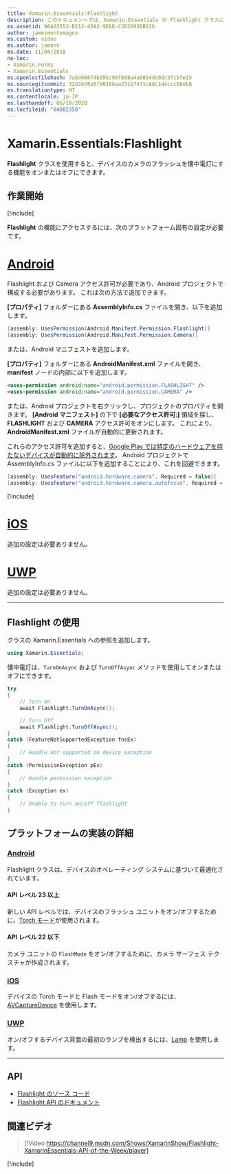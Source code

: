 ```yaml
---
title: Xamarin.Essentials:Flashlight
description: このドキュメントでは、Xamarin.Essentials の Flashlight クラスについて説明します。これを使うと、デバイスのカメラのフラッシュをオンまたはオフにして、懐中電灯にすることができます。
ms.assetid: 06A03553-D212-43A2-9E6E-C2D2D93EB136
author: jamesmontemagno
ms.custom: video
ms.author: jamont
ms.date: 11/04/2018
no-loc:
- Xamarin.Forms
- Xamarin.Essentials
ms.openlocfilehash: 7a8a90674b395c90f698a4a0854dc0dc3fc5fe15
ms.sourcegitcommit: 32d2476a5f9016baa231b7471c88c1d4ccc08eb8
ms.translationtype: HT
ms.contentlocale: ja-JP
ms.lasthandoff: 06/18/2020
ms.locfileid: "84802350"
---
```

# <a name="xamarinessentials-flashlight"></a>Xamarin.Essentials:Flashlight

**Flashlight** クラスを使用すると、デバイスのカメラのフラッシュを懐中電灯にする機能をオンまたはオフにできます。

## <a name="get-started"></a>作業開始

[!include[](~/essentials/includes/get-started.md)]

**Flashlight** の機能にアクセスするには、次のプラットフォーム固有の設定が必要です。

# <a name="android"></a>[Android](#tab/android)

Flashlight および Camera アクセス許可が必要であり、Android プロジェクトで構成する必要があります。 これは次の方法で追加できます。

**[プロパティ]** フォルダーにある **AssemblyInfo.cs** ファイルを開き、以下を追加します。

```csharp
[assembly: UsesPermission(Android.Manifest.Permission.Flashlight)]
[assembly: UsesPermission(Android.Manifest.Permission.Camera)]
```

または、Android マニフェストを追加します。

**[プロパティ]** フォルダーにある **AndroidManifest.xml** ファイルを開き、**manifest** ノードの内部に以下を追加します。

```xml
<uses-permission android:name="android.permission.FLASHLIGHT" />
<uses-permission android:name="android.permission.CAMERA" />
```

または、Android プロジェクトを右クリックし、プロジェクトのプロパティを開きます。 **[Android マニフェスト]** の下で **[必要なアクセス許可:]** 領域を探し、**FLASHLIGHT** および **CAMERA** アクセス許可をオンにします。 これにより、**AndroidManifest.xml** ファイルが自動的に更新されます。

これらのアクセス許可を追加すると、[Google Play では特定のハードウェアを持たないデバイスが自動的に除外されます](https://developer.android.com/guide/topics/manifest/uses-feature-element.html#permissions-features)。 Android プロジェクトで AssemblyInfo.cs ファイルに以下を追加することにより、これを回避できます。

```csharp
[assembly: UsesFeature("android.hardware.camera", Required = false)]
[assembly: UsesFeature("android.hardware.camera.autofocus", Required = false)]
```

[!include[](~/essentials/includes/android-permissions.md)]

# <a name="ios"></a>[iOS](#tab/ios)

追加の設定は必要ありません。

# <a name="uwp"></a>[UWP](#tab/uwp)

追加の設定は必要ありません。

-----

## <a name="using-flashlight"></a>Flashlight の使用

クラスの Xamarin.Essentials への参照を追加します。

```csharp
using Xamarin.Essentials;
```

懐中電灯は、`TurnOnAsync` および `TurnOffAsync` メソッドを使用してオンまたはオフにできます。

```csharp
try
{
    // Turn On
    await Flashlight.TurnOnAsync();

    // Turn Off
    await Flashlight.TurnOffAsync();
}
catch (FeatureNotSupportedException fnsEx)
{
    // Handle not supported on device exception
}
catch (PermissionException pEx)
{
    // Handle permission exception
}
catch (Exception ex)
{
    // Unable to turn on/off flashlight
}
```

## <a name="platform-implementation-specifics"></a>プラットフォームの実装の詳細

### <a name="android"></a>[Android](#tab/android)

Flashlight クラスは、デバイスのオペレーティング システムに基づいて最適化されています。

#### <a name="api-level-23-and-higher"></a>API レベル 23 以上

新しい API レベルでは、デバイスのフラッシュ ユニットをオン/オフするために、[Torch モード](https://developer.android.com/reference/android/hardware/camera2/CameraManager.html#setTorchMode)が使用されます。

#### <a name="api-level-22-and-lower"></a>API レベル 22 以下

カメラ ユニットの `FlashMode` をオン/オフするために、カメラ サーフェス テクスチャが作成されます。

### <a name="ios"></a>[iOS](#tab/ios)

デバイスの Torch モードと Flash モードをオン/オフするには、[AVCaptureDevice](xref:AVFoundation.AVCaptureDevice) を使用します。

### <a name="uwp"></a>[UWP](#tab/uwp)

オン/オフするデバイス背面の最初のランプを検出するには、[Lamp](https://docs.microsoft.com/uwp/api/windows.devices.lights.lamp) を使用します。

-----

## <a name="api"></a>API

- [Flashlight のソース コード](https://github.com/xamarin/Essentials/tree/main/Xamarin.Essentials/Flashlight)
- [Flashlight API のドキュメント](xref:Xamarin.Essentials.Flashlight)

## <a name="related-video"></a>関連ビデオ

> [!Video https://channel9.msdn.com/Shows/XamarinShow/Flashlight-XamarinEssentials-API-of-the-Week/player]

[!include[](~/essentials/includes/xamarin-show-essentials.md)]

